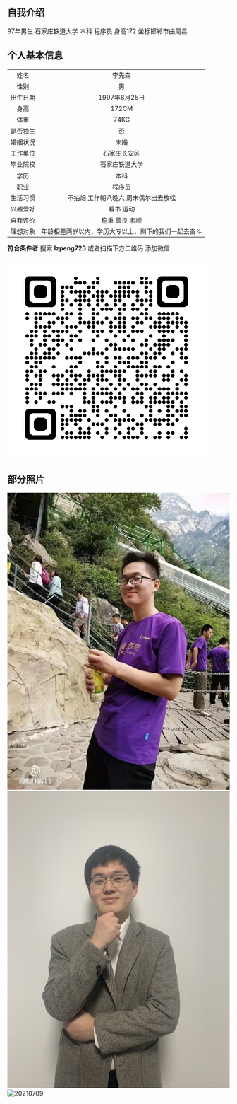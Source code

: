 ## 自我介绍

97年男生 石家庄铁道大学 本科 程序员 身高172 坐标邯郸市曲周县

## 个人基本信息

|||
|:---:|:---:|
|姓名|李先森|
|性别|男|
|出生日期|1997年8月25日|
|身高|172CM|
|体重|74KG|
|是否独生|否|
|婚姻状况|未婚|
|工作单位|石家庄长安区|
|毕业院校|石家庄铁道大学|
|学历|本科|
|职业|程序员|
|生活习惯|不抽烟 工作朝八晚六 周末偶尔出去放松|
|兴趣爱好|看书 运动|
|自我评价|稳重 善良 孝顺|
|理想对象|年龄相差两岁以内，学历大专以上，剩下的我们一起去奋斗|

**符合条件者**  搜索 **lzpeng723**  或者扫描下方二维码 添加微信

![qrcode_wechat.png](./qrcode/qrcode_wechat.png)

## 部分照片

![2020xxxx](./img/2020xxxx.jpg)
![20210202](./img/2021070202.jpg)
![20210709](./img/2021070709.jpg)
